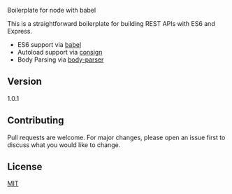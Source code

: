 
Boilerplate for node with babel

This is a straightforward boilerplate for building REST APIs with ES6 and Express.

- ES6 support via [babel](https://babeljs.io)
- Autoload support via [consign](https://github.com/jarradseers/consign)
- Body Parsing via [body-parser](https://github.com/expressjs/body-parser)


## Version
1.0.1

## Contributing
Pull requests are welcome. For major changes, please open an issue first to discuss what you would like to change.

## License
[MIT](https://choosealicense.com/licenses/mit/)
